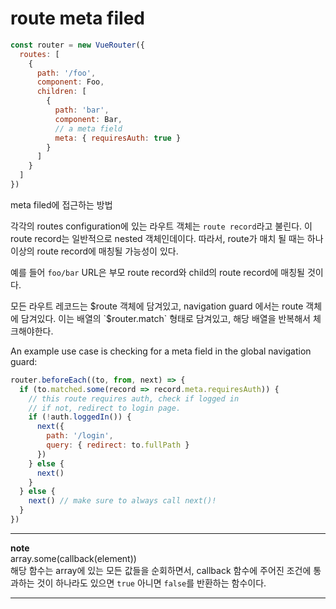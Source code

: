 # route meta filed

```js
const router = new VueRouter({
  routes: [
    {
      path: '/foo',
      component: Foo,
      children: [
        {
          path: 'bar',
          component: Bar,
          // a meta field
          meta: { requiresAuth: true }
        }
      ]
    }
  ]
})
```
meta filed에 접근하는 방법

각각의 routes configuration에 있는 라우트 객체는 `route record`라고 불린다. 이 route record는 일반적으로 nested 객체인데이다. 따라서, route가 매치 될 때는 하나 이상의 route record에 매칭될 가능성이 있다.  

 예를 들어 `foo/bar` URL은 부모 route record와 child의 route record에 매칭될 것이다.  

모든 라우트 레코드는 $route 객체에 담겨있고, navigation guard 에서는 route 객체에 담겨있다. 이는 배열의 `$router.match` 형태로 담겨있고, 해당 배열을 반복해서 체크해야한다. 

An example use case is checking for a meta field in the global navigation guard:

```js
router.beforeEach((to, from, next) => {
  if (to.matched.some(record => record.meta.requiresAuth)) {
    // this route requires auth, check if logged in
    // if not, redirect to login page.
    if (!auth.loggedIn()) {
      next({
        path: '/login',
        query: { redirect: to.fullPath }
      })
    } else {
      next()
    }
  } else {
    next() // make sure to always call next()!
  }
})
```

---
**note**  
array.some(callback(element))  
해당 함수는 array에 있는 모든 값들을 순회하면서, callback 함수에 주어진 조건에 통과하는 것이 하나라도 있으면 `true` 아니면 `false`를 반환하는 함수이다. 

---